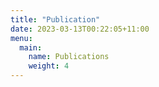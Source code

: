 ```yaml
---
title: "Publication"
date: 2023-03-13T00:22:05+11:00
menu:
  main:
    name: Publications
    weight: 4
---
```

